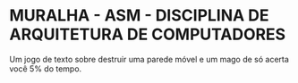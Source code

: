 # MURALHA - ASM - DISCIPLINA DE ARQUITETURA DE COMPUTADORES
Um jogo de texto sobre destruir uma parede móvel e um mago de só acerta você 5% do tempo.
